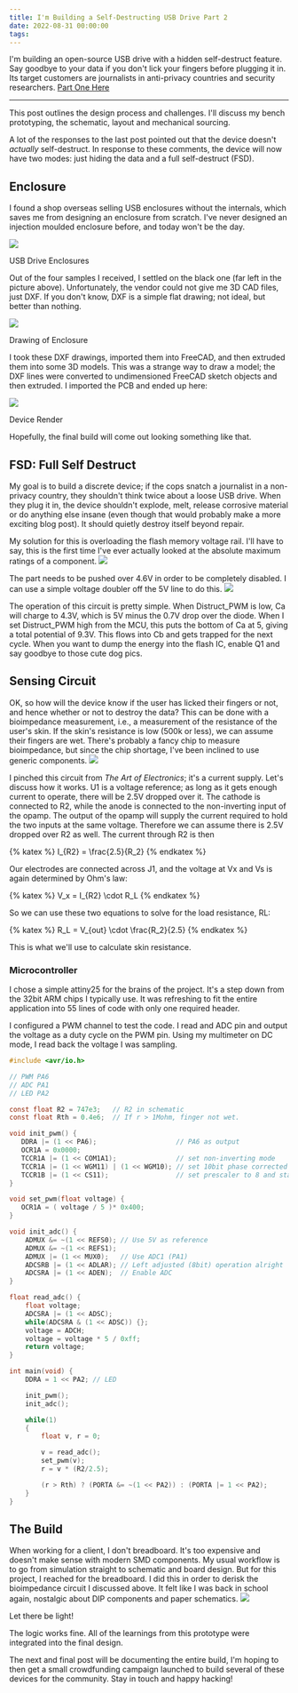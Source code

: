 ```yaml
---
title: I'm Building a Self-Destructing USB Drive Part 2
date: 2022-08-31 00:00:00
tags:
---
```


I'm building an open-source USB drive with a hidden self-destruct feature. Say goodbye to your data if you don't lick your fingers before plugging it in. Its target customers are journalists in anti-privacy countries and security researchers. [Part One Here](https://interruptlabs.ca/2022/07/29/I-m-Building-a-Self-Destructing-USB-Drive/)

---
This post outlines the design process and challenges. I'll discuss my bench prototyping, the schematic, layout and mechanical sourcing.

A lot of the responses to the last post pointed out that the device doesn't *actually* self-destruct. In response to these comments, the device will now have two modes: just hiding the data and a full self-destruct (FSD).

## Enclosure
I found a shop overseas selling USB enclosures without the internals, which saves me from designing an enclosure from scratch. I've never designed an injection moulded enclosure before, and today won't be the day.

![](/img/usb_case.jpg)<figcaption>USB Drive Enclosures</figcaption>

Out of the four samples I received, I settled on the black one (far left in the picture above). Unfortunately, the vendor could not give me 3D CAD files, just DXF. If you don't know, DXF is a simple flat drawing; not ideal, but better than nothing.

![](/img/case.png)<figcaption>Drawing of Enclosure</figcaption>

I took these DXF drawings, imported them into FreeCAD, and then extruded them into some 3D models. This was a strange way to draw a model; the DXF lines were converted to undimensioned FreeCAD sketch objects and then extruded. I imported the PCB and ended up here:

![](/img/usb.png)<figcaption>Device Render</figcaption>

Hopefully, the final build will come out looking something like that.

## FSD: Full Self Destruct
My goal is to build a discrete device; if the cops snatch a journalist in a non-privacy country, they shouldn't think twice about a loose USB drive. When they plug it in, the device shouldn't explode, melt, release corrosive material or do anything else insane (even though that would probably make a more exciting blog post). It should quietly destroy itself beyond repair.

My solution for this is overloading the flash memory voltage rail. I'll have to say, this is the first time I've ever actually looked at the absolute maximum ratings of a component.
![](/img/max_ratings.png)

The part needs to be pushed over 4.6V in order to be completely disabled. I can use a simple voltage doubler off the 5V line to do this.
![](/img/distruct.png)

The operation of this circuit is pretty simple. When Distruct_PWM is low, Ca will charge to 4.3V, which is 5V minus the 0.7V drop over the diode. When I set Distruct_PWM high from the MCU, this puts the bottom of Ca at 5, giving a total potential of 9.3V. This flows into Cb and gets trapped for the next cycle. When you want to dump the energy into the flash IC, enable Q1 and say goodbye to those cute dog pics.

## Sensing Circuit
OK, so how will the device know if the user has licked their fingers or not, and hence whether or not to destroy the data? This can be done with a bioimpedance measurement, i.e., a measurement of the resistance of the user's skin. If the skin's resistance is low (500k or less), we can assume their fingers are wet. There's probably a fancy chip to measure bioimpedance, but since the chip shortage, I've been inclined to use generic components.
![](/img/cct.png)

I pinched this circuit from _The Art of Electronics_; it's a current supply. Let's discuss how it works. U1 is a voltage reference; as long as it gets enough current to operate, there will be 2.5V dropped over it. The cathode is connected to R2, while the anode is connected to the non-inverting input of the opamp. The output of the opamp will supply the current required to hold the two inputs at the same voltage. Therefore we can assume there is 2.5V dropped over R2 as well. The current through R2 is then

{% katex %}
I_{R2} = \frac{2.5}{R_2}
{% endkatex %}

Our electrodes are connected across J1, and the voltage at Vx and Vs is again determined by Ohm's law:

{% katex %}
V_x = I_{R2} \cdot R_L
{% endkatex %}

So we can use these two equations to solve for the load resistance, RL:

{% katex %}
R_L = V_{out} \cdot \frac{R_2}{2.5}
{% endkatex %}

This is what we'll use to calculate skin resistance.

### Microcontroller
I chose a simple attiny25 for the brains of the project. It's a step down from the 32bit ARM chips I typically use. It was refreshing to fit the entire application into 55 lines of code with only one required header.

I configured a PWM channel to test the code. I read and ADC pin and output the voltage as a duty cycle on the PWM pin. Using my multimeter on DC mode, I read back the voltage I was sampling.

``` C
#include <avr/io.h>

// PWM PA6
// ADC PA1
// LED PA2

const float R2 = 747e3;   // R2 in schematic
const float Rth = 0.4e6;  // If r > 1Mohm, finger not wet.

void init_pwm() {
   DDRA |= (1 << PA6);                    // PA6 as output
   OCR1A = 0x0000;
   TCCR1A |= (1 << COM1A1);               // set non-inverting mode
   TCCR1A |= (1 << WGM11) | (1 << WGM10); // set 10bit phase corrected PWM Mode
   TCCR1B |= (1 << CS11);                 // set prescaler to 8 and starts PWM
}

void set_pwm(float voltage) {
   OCR1A = ( voltage / 5 )* 0x400;
}

void init_adc() {
    ADMUX &= ~(1 << REFS0); // Use 5V as reference
    ADMUX &= ~(1 << REFS1);
    ADMUX |= (1 << MUX0);   // Use ADC1 (PA1)
    ADCSRB |= (1 << ADLAR); // Left adjusted (8bit) operation alright
    ADCSRA |= (1 << ADEN);  // Enable ADC
}

float read_adc() {
    float voltage;
    ADCSRA |= (1 << ADSC);
    while(ADCSRA & (1 << ADSC)) {};
    voltage = ADCH;
    voltage = voltage * 5 / 0xff;
    return voltage;
}

int main(void) {
    DDRA = 1 << PA2; // LED

    init_pwm();
    init_adc();

    while(1)
    {
        float v, r = 0;

        v = read_adc();
        set_pwm(v);
        r = v * (R2/2.5);

        (r > Rth) ? (PORTA &= ~(1 << PA2)) : (PORTA |= 1 << PA2);
    }
}
```

## The Build
When working for a client, I don't breadboard. It's too expensive and doesn't make sense with modern SMD components. My usual workflow is to go from simulation straight to schematic and board design. But for this project, I reached for the breadboard. I did this in order to derisk the bioimpedance circuit I discussed above. It felt like I was back in school again, nostalgic about DIP components and paper schematics.
![](/img/lick.gif)<figcaption>Let there be light!</figcaption>

The logic works fine. All of the learnings from this prototype were integrated into the final design.

The next and final post will be documenting the entire build, I'm hoping to then get a small crowdfunding campaign launched to build several of these devices for the community. Stay in touch and happy hacking!

